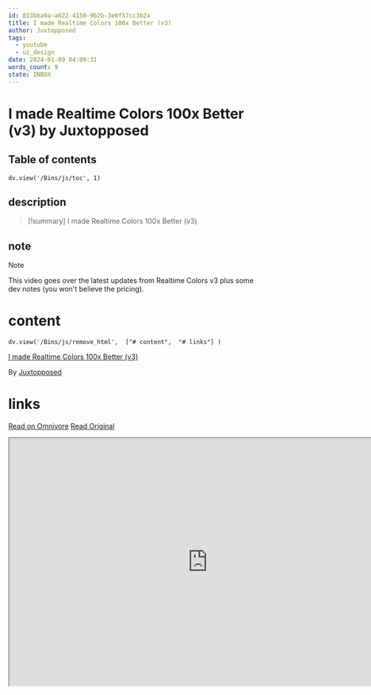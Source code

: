 ```yaml
---
id: 033bba9a-a622-4150-9b2b-3e0f57cc3b2a
title: I made Realtime Colors 100x Better (v3)
author: Juxtopposed
tags:
  - youtube
  - ui_design
date: 2024-01-09 04:09:31
words_count: 9
state: INBOX
---
```


# I made Realtime Colors 100x Better (v3) by Juxtopposed
## Table of contents
```dataviewjs 
dv.view('/Bins/js/toc', 1) 
```


## description
>[!summary] 
> I made Realtime Colors 100x Better (v3)

## note
>[!note] 
>   This video goes over the latest updates from Realtime Colors v3 plus some dev notes (you won't believe the pricing).


# content
```dataviewjs 
dv.view('/Bins/js/remove_html',  ["# content",  "# links"] ) 
```
[I made Realtime Colors 100x Better (v3)](https://www.youtube.com/watch?t=0s&v=zy7Kf8WiSyE)

By [Juxtopposed](https://www.youtube.com/@juxtopposed)



# links
[Read on Omnivore](https://omnivore.app/me/https-www-youtube-com-watch-t-0-s-v-zy-7-kf-8-wi-sy-e-18cebf9673c)
[Read Original](https://www.youtube.com/watch?t=0s&v=zy7Kf8WiSyE)

<iframe src="https://www.youtube.com/watch?t=0s&v=zy7Kf8WiSyE"  width="800" height="500"></iframe>
